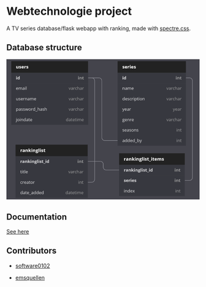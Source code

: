 # Webtechnologie project

A TV series database/flask webapp with ranking, made with [spectre.css](https://picturepan2.github.io/spectre/index.html).

## Database structure

![](docs/assets/database_diagram.png)

## Documentation
[See here](/docs/index)
## Contributors

- [software0102](https://github.com/software0102)

- [emsquellen](https://github.com/emsquellen)

